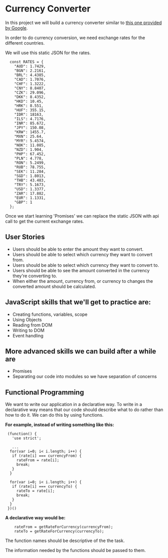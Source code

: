 # Currency Converter

In this project we will build a currency converter similar to [this one provided by Google](https://www.google.co.uk/search?q=currency+converter&oq=cu&aqs=chrome.0.69i59j69i60j69i61j69i60j69i57j35i39.1896j0j7&sourceid=chrome&ie=UTF-8).

In order to do currency conversion, we need exchange rates for the different countries. 

We will use this static JSON for the rates.

```
  const RATES = {
    "AUD": 1.7429,
    "BGN": 2.2161,
    "BRL": 4.4385,
    "CAD": 1.7076,
    "CHF": 1.3222,
    "CNY": 8.8407,
    "CZK": 29.096,
    "DKK": 8.4352,
    "HKD": 10.45,
    "HRK": 8.551,
    "HUF": 355.15,
    "IDR": 18163,
    "ILS": 4.7176,
    "INR": 85.672,
    "JPY": 150.08,
    "KRW": 1455.7,
    "MXN": 25.64,
    "MYR": 5.4574,
    "NOK": 11.085,
    "NZD": 1.904,
    "PHP": 67.452,
    "PLN": 4.778,
    "RON": 5.2499,
    "RUB": 78.755,
    "SEK": 11.284,
    "SGD": 1.8013,
    "THB": 43.483,
    "TRY": 5.1673,
    "USD": 1.3377,
    "ZAR": 17.882,
    "EUR": 1.1331,
    "GBP": 1
  };
```
  
Once we start learning 'Promises' we can replace the static JSON with api call to get the current exchange rates.

## User Stories

* Users should be able to enter the amount they want to convert.
* Users should be able to select which currency they want to convert from.
* Users should be able to select which currency they want to convert to.
* Users should be able to see the amount converted in the currency they're converting to. 
* When either the amount, currency from, or currency to changes the converted amount should be calculated.

## JavaScript skills that we'll get to practice are:
* Creating functions, variables, scope
* Using Objects
* Reading from DOM
* Writing to DOM
* Event handling

## More advanced skills we can build after a while are
* Promises
* Separating our code into modules so we have separation of concerns

## Functional Programming

We want to write our application in a declarative way. To write in a declarative way means that our code should describe what to 
do rather than how to do it. We can do this by using functions. 

**For example, instead of writing something like this:**

 ```
  (function() {
    'use strict';
    
    ...
   for(var i=0; i< i.length; i++) {
    if (rate[i] === currencyFrom) {
      rateFrom = rate[i];
      break;
    }
   }
   
   for(var i=0; i< i.length; i++) {
    if (rate[i] === currencyTo) {
      rateTo = rate[i];
      break;
    }
   }
  })()
```
  
**A declarative way would be:** 
  
```
    rateFrom = getRateForCurrency(currencyFrom);
    rateTo = getRateForCurrency(currencyTo);
```
  
The function names should be descriptive of the the task. 
  
The information needed by the functions should be passed to them. 




